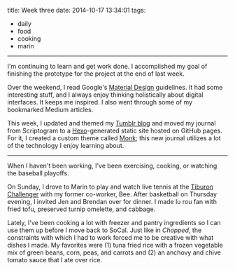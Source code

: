 title: Week three
date: 2014-10-17 13:34:01
tags:
- daily
- food
- cooking
- marin

---

I'm continuing to learn and get work done. I accomplished my goal of finishing the prototype for the project at the end of last week.

Over the weekend, I read Google's [Material Design](http://www.google.com/design/spec/material-design/introduction.html) guidelines. It had some interesting stuff, and I always enjoy thinking holistically about digital interfaces. It keeps me inspired. I also went through some of my bookmarked Medium articles.

This week, I updated and themed my [Tumblr blog](http://justinjaywang.tumblr.com/) and moved my journal from Scriptogram to a [Hexo](http://hexo.io/)-generated static site hosted on GitHub pages. For it, I created a custom theme called [Monk](https://github.com/justinjaywang/monk); this new journal utilizes a lot of the technology I enjoy learning about.

---

When I haven't been working, I've been exercising, cooking, or watching the baseball playoffs.

On Sunday, I drove to Marin to play and watch live tennis at the [Tiburon Challenger](http://tiburonchallenger.com/) with my former co-worker, Bee. After basketball on Thursday evening, I invited Jen and Brendan over for dinner. I made lu rou fan with fried tofu, preserved turnip omelette, and cabbage.

Lately, I've been cooking a lot with freezer and pantry ingredients so I can use them up before I move back to SoCal. Just like in *Chopped*, the constraints with which I had to work forced me to be creative with what dishes I made. My favorites were (1) tuna fried rice with a frozen vegetable mix of green beans, corn, peas, and carrots and (2) an anchovy and chive tomato sauce that I ate over rice.
